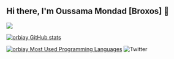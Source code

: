 ## Hi there, I'm Oussama Mondad [Broxos] 👋 


![](https://badge.mediaplus.ma/levi/oumondad)



[![orbiay GitHub stats](https://github-readme-stats.vercel.app/api?username=BR0X0S&show_icons=true&theme=radical)](https://github.com/BR0X0S)

[![orbiay Most Used Programming Languages](https://github-readme-stats.vercel.app/api/top-langs/?username=BR0X0S&layout=compact&hide_border=true&theme=darcula&bg_color=00000000&langs_count=6)](https://github.com/BR0X0S)
![Twitter](https://img.shields.io/twitter/url/https/twitter.com/orbiay.svg?style=social&label=Follow%20%40orbiay)
